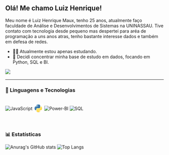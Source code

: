 ## Olá! Me chamo Luiz Henrique!



Meu nome é Luiz Henrique Maux, tenho 25 anos, atualmente faço faculdade de Análise e Desenvolvimentos de Sistemas na UNINASSAU. Tive contato com tecnologia desde pequeno mas despertei para aréa de programação a uns anos atras, tenho bastante interesse dados e também em defesa de redes.

- 👨‍💻 Atualmente estou apenas estudando.
- 🌱 Decidi concentrar minha base de estudo em dados, focando em Python, SQL e BI.


<div>
  <a href="https://www.linkedin.com/in/luizhmaux1/" target="_blank"><img src="https://img.shields.io/badge/-LinkedIn-%230077B5?style=for-the-badge&logo=linkedin&logoColor=white" target="_blank">
</a>
  
</div>


---




### 🤖 Linguagens e Tecnologias



<div style="display: inline_block"><br>
  <img align="center" alt="JavaScript" height="30" width="30"
    src="https://cdn.jsdelivr.net/gh/devicons/devicon@latest/icons/javascript/javascript-original.svg">
  <img align="center" alt="Python" height="30" width="30"
    src="https://raw.githubusercontent.com/devicons/devicon/master/icons/python/python-original.svg">
  <img align="center" alt="Power-BI" height="30" width="25" 
src="https://github.com/microsoft/PowerBI-Icons/blob/main/PNG/Power-BI.png">
  <img align="center" alt="SQL" height="30" width="40"
src="https://cdn.jsdelivr.net/gh/devicons/devicon@latest/icons/azuresqldatabase/azuresqldatabase-original.svg">
</div>

<br/>
<br/>

### 📊 Estatísticas


![Anurag's GitHub stats](https://github-readme-stats.vercel.app/api?username=luizhmaux&count_private=true&show_icons=true&theme=tokyonight)
![Top Langs](https://github-readme-stats.vercel.app/api/top-langs/?username=luizhmaux&layout=compact&theme=tokyonight&custom_title=Tecnologias&langs_count=9)
